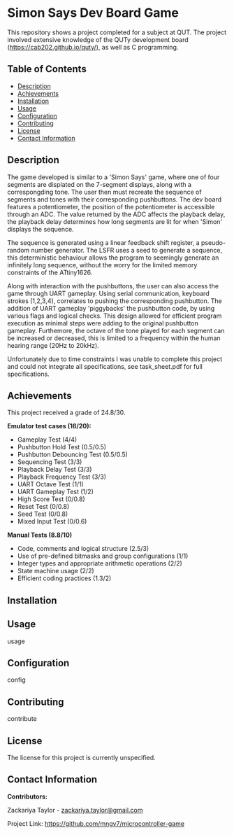 # Simon Says Dev Board Game

This repository shows a project completed for a subject at QUT. The project involved extensive knowledge of the QUTy development board (https://cab202.github.io/quty/), as well as C programming. 

## Table of Contents
- [Description](#description)
- [Achievements](#achievements)
- [Installation](#installation)
- [Usage](#usage)
- [Configuration](#configuration)
- [Contributing](#contributing)
- [License](#license)
- [Contact Information](#contact-information)

## Description

The game developed is similar to a 'Simon Says' game, where one of four segments are displated on the 7-segment displays, along with a correspongding tone. The user then must recreate the sequence of segments and tones with their corresponding pushbuttons. The dev board features a potentiometer, the position of the potentiometer is accessible through an ADC. The value returned by the ADC affects the playback delay, the playback delay determines how long segments are lit for when 'Simon' displays the sequence.

The sequence is generated using a linear feedback shift register, a pseudo-random number generator. The LSFR uses a seed to generate a sequence, this deterministic behaviour allows the program to seemingly generate an infinitely long sequence, without the worry for the limited memory constraints of the ATtiny1626.

Along with interaction with the pushbuttons, the user can also access the game through UART gameplay. Using serial communication, keyboard strokes (1,2,3,4), correlates to pushing the corresponding pushbutton. The addition of UART gameplay 'piggybacks' the pushbutton code, by using various flags and logical checks. This design allowed for efficient program execution as minimal steps were adding to the original pushbutton gameplay. Furthemore, the octave of the tone played for each segment can be increased or decreased, this is limited to a frequency within the human hearing range (20Hz to 20kHz).

Unfortunately due to time constraints I was unable to complete this project and could not integrate all specifications, see task_sheet.pdf for full specifications.

## Achievements

This project received a grade of 24.8/30.

**Emulator test cases (16/20):**

- Gameplay Test (4/4)
- Pushbutton Hold Test (0.5/0.5)
- Pushbutton Debouncing Test (0.5/0.5)
- Sequencing Test (3/3)
- Playback Delay Test (3/3)
- Playback Frequency Test (3/3)
- UART Octave Test (1/1)
- UART Gameplay Test (1/2)
- High Score Test (0/0.8)
- Reset Test (0/0.8)
- Seed Test (0/0.8)
- Mixed Input Test (0/0.6)

**Manual Tests (8.8/10)**

- Code, comments and logical structure (2.5/3)
- Use of pre-defined bitmasks and group configurations (1/1)
- Integer types and appropriate arithmetic operations (2/2)
- State machine usage (2/2)
- Efficient coding practices (1.3/2)

## Installation


## Usage

usage

## Configuration

config

## Contributing

contribute

## License

The license for this project is currently unspecified.

## Contact Information

**Contributors:**

Zackariya Taylor - zackariya.taylor@gmail.com

Project Link: https://github.com/mngv7/microcontroller-game
